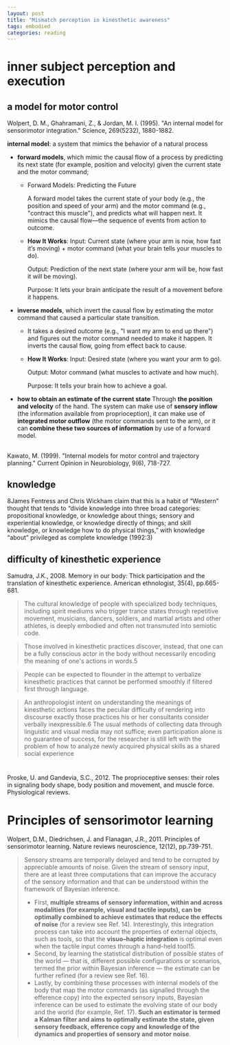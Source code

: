 ```yaml
---
layout: post
title: "Mismatch perception in kinesthetic awareness"
tags: embodied
categories: reading
---
```

# inner subject perception and execution

## a model for motor control 
Wolpert, D. M., Ghahramani, Z., & Jordan, M. I. (1995). "An internal model for sensorimotor integration." Science, 269(5232), 1880-1882.

**internal model**: a system that mimics the behavior of a natural process
* **forward models**, which mimic the causal flow of a process by predicting its next state (for example, position and velocity) given the current state and the motor command;
  * Forward Models: Predicting the Future
    
    A forward model takes the current state of your body (e.g., the position and speed of your arm) and the motor command (e.g., "contract this muscle"), and predicts what will happen next. It mimics the causal flow—the sequence of events from action to outcome.

  * **How It Works**:
    Input: Current state (where your arm is now, how fast it’s moving) + motor command (what your brain tells your muscles to do).
    
    Output: Prediction of the next state (where your arm will be, how fast it will be moving).
    
    Purpose: It lets your brain anticipate the result of a movement before it happens.
* **inverse models**, which invert the causal flow by estimating the motor command that caused a particular state transition. 
  * It takes a desired outcome (e.g., "I want my arm to end up there") and figures out the motor command needed to make it happen. It inverts the causal flow, going from effect back to cause.

  * **How It Works**:
    Input: Desired state (where you want your arm to go).

    Output: Motor command (what muscles to activate and how much).

    Purpose: It tells your brain how to achieve a goal.

* **how to obtain an estimate of the current state**
Through **the position and velocity** of the hand. The system can make use of **sensory inflow** (the information available from proprioception), it can make use of **integrated motor outflow** (the motor commands sent to the arm), or it can **combine these two sources of information** by use of a forward model.

## 

Kawato, M. (1999). "Internal models for motor control and trajectory planning." Current Opinion in Neurobiology, 9(6), 718-727.


## knowledge
8James Fentress and Chris Wickham claim that this is a habit of “Western” thought that tends to “divide knowledge into three broad categories: propositional knowledge, or knowledge about things; sensory and experiential knowledge, or knowledge directly of things; and skill knowledge, or knowledge how to do physical things,” with knowledge “about” privileged as complete knowledge (1992:3)

## difficulty of kinesthetic experience

Samudra, J.K., 2008. Memory in our body: Thick participation and the translation of kinesthetic experience. American ethnologist, 35(4), pp.665-681.

> The cultural knowledge of people with specialized body techniques, including spirit mediums who trigger trance states through repetitive movement, musicians, dancers, soldiers, and martial artists and other athletes, is deeply embodied and often not transmuted into semiotic code.

> Those involved in kinesthetic practices discover, instead, that one can be a fully conscious actor in the body without necessarily encoding the meaning of one's actions in words.5

> People can be expected to flounder in the attempt to verbalize kinesthetic practices that cannot be performed smoothly if filtered first through language.

> An anthropologist intent on understanding the meanings of kinesthetic actions faces the peculiar difficulty of rendering into discourse exactly those practices his or her consultants consider verbally inexpressible.6 The usual methods of collecting data through linguistic and visual media may not suffice; even participation alone is no guarantee of success, for the researcher is still left with the problem of how to analyze newly acquired physical skills as a shared social experience

# 
Proske, U. and Gandevia, S.C., 2012. The proprioceptive senses: their roles in signaling body shape, body position and movement, and muscle force. Physiological reviews.


# Principles of sensorimotor learning
Wolpert, D.M., Diedrichsen, J. and Flanagan, J.R., 2011. Principles of sensorimotor learning. Nature reviews neuroscience, 12(12), pp.739-751.

> Sensory streams are temporally delayed and tend to be corrupted by appreciable amounts of noise. 
> Given the stream of sensory input, there are at least three computations that can improve the accuracy of the sensory information and that can be understood within the framework of Bayesian inference. 
> * First, **multiple streams of sensory information, within and across modalities (for example, visual and tactile inputs), can be optimally combined to achieve estimates that reduce the effects of noise** (for a review see Ref. 14). Interestingly, this integration process can take into account the properties of external objects, such as tools, so that the **visuo–haptic integration** is optimal even when the tactile input comes through a hand-held tool15. 
> * Second, by learning the statistical distribution of possible states of the world — that is, different possible configurations or scenarios, termed the prior within Bayesian inference — the estimate can be further refined (for a review see Ref. 16). 
> * Lastly, by combining these processes with internal models of the body that map the motor commands (as signalled through the efference copy) into the expected sensory inputs, Bayesian inference can be used to estimate the evolving state of our body and the world (for example, Ref. 17). **Such an estimator is termed a Kalman filter and aims to optimally estimate the state, given sensory feedback, efference copy and knowledge of the dynamics and properties of sensory and motor noise**.
